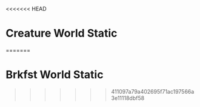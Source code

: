 <<<<<<< HEAD
# Creature World Static
=======
# Brkfst World Static
>>>>>>> 411097a79a402695f71ac197566a3e11118dbf58
